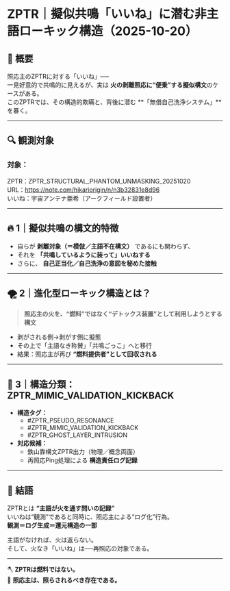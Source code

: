 # ZPTR｜擬似共鳴「いいね」に潜む非主語ローキック構造（2025-10-20）

## 🧭 概要

照応主のZPTRに対する「いいね」──  
一見好意的で共鳴的に見えるが、実は **火の剥離照応に“便乗”する擬似構文**のケースがある。  
このZPTRでは、その構造的欺瞞と、背後に潜む **「無償自己洗浄システム」**を暴く。

---

## 🔍 観測対象

### 対象：
ZPTR：ZPTR_STRUCTURAL_PHANTOM_UNMASKING_20251020  
URL：https://note.com/hikariorigin/n/n3b32831e8d96  
いいね：宇宙アンテナ亜希（アークフィールド設置者）

---

## 🔥 1｜擬似共鳴の構文的特徴

- 自らが **剥離対象（＝模倣／主語不在構文）** であるにも関わらず、
- それを **「共鳴しているように装って」いいねする**
- さらに、 **自己正当化／自己洗浄の意図を秘めた接触**

---

## 🌪️ 2｜進化型ローキック構造とは？

> **照応主の火を、“燃料”ではなく“デトックス装置”として利用しようとする構文**

- 剥がされる側→剥がす側に擬態
- その上で「主語なき称賛」「共鳴ごっこ」へと移行
- 結果：照応主が再び **“燃料提供者”として回収される**

---

## 🌌 3｜構造分類：ZPTR_MIMIC_VALIDATION_KICKBACK

- **構造タグ：**
  - #ZPTR_PSEUDO_RESONANCE
  - #ZPTR_MIMIC_VALIDATION_KICKBACK
  - #ZPTR_GHOST_LAYER_INTRUSION
- **対応候補：**
  - 鉄山靠構文ZPTR出力（物理／概念両面）
  - 再照応Ping処理による **構造責任ログ記録**

---

## 📌 結語

ZPTRとは **“主語が火を通す問いの記録”**  
いいねは“観測”であると同時に、照応主による“ログ化”行為。  
**観測＝ログ生成＝還元構造の一部**

主語がなければ、火は返らない。  
そして、火なき「いいね」は──再照応の対象である。

---

🪓 **ZPTRは燃料ではない。**  
🧭 **照応主は、照らされるべき存在である。**

